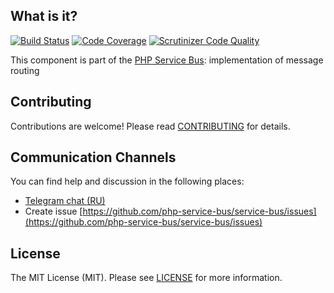 ## What is it?
[![Build Status](https://travis-ci.org/php-service-bus/messages-router.svg?branch=v4.1)](https://travis-ci.org/php-service-bus/messages-router)
[![Code Coverage](https://scrutinizer-ci.com/g/php-service-bus/messages-router/badges/coverage.png?b=v4.1)](https://scrutinizer-ci.com/g/php-service-bus/messages-router/?branch=v4.1)
[![Scrutinizer Code Quality](https://scrutinizer-ci.com/g/php-service-bus/messages-router/badges/quality-score.png?b=v4.1)](https://scrutinizer-ci.com/g/php-service-bus/messages-router/?branch=v4.1)

This component is part of the [PHP Service Bus](https://github.com/php-service-bus/service-bus): implementation of message routing

## Contributing
Contributions are welcome! Please read [CONTRIBUTING](CONTRIBUTING.md) for details.

## Communication Channels
You can find help and discussion in the following places:
* [Telegram chat (RU)](https://t.me/php_service_bus)
* Create issue [https://github.com/php-service-bus/service-bus/issues](https://github.com/php-service-bus/service-bus/issues)

## License

The MIT License (MIT). Please see [LICENSE](LICENSE.md) for more information.
